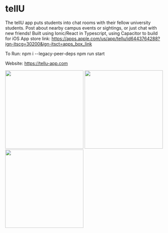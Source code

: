 # tellU
The tellU app puts students into chat rooms with their fellow university students. Post about nearby campus events or sightings, or just chat with new friends! Built using Ionic/React in Typescript, using Capacitor to build for iOS 
App store link: https://apps.apple.com/us/app/tellu/id6443764288?ign-itscg=30200&ign-itsct=apps_box_link

To Run:
npm i --legacy-peer-deps
npm run start

Website: https://tellu-app.com

<img src="https://github.com/tellUapp/tellU/assets/74125645/413b0196-908c-4d7d-9d63-0ff77aff6949" width="250">

<img src="https://github.com/tellUapp/tellU/assets/74125645/4dd8f368-c49b-4cc7-b73c-fff7388ec868" width="250">

<img src="https://github.com/tellUapp/tellU/assets/74125645/263d53a8-8eae-4533-a364-269962745679" width="250">
